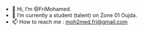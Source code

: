 - 👋 Hi, I’m @FriMohamed.
- 🌱 I’m currently a student (talent) on Zone 01 Oujda.
- 📫 How to reach me : moh2med.fri@gmail.com

